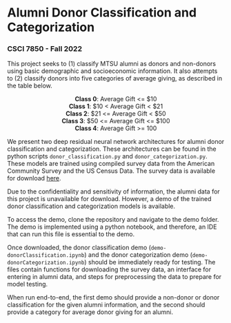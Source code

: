 # Alumni Donor Classification and Categorization
### CSCI 7850 - Fall 2022

This project seeks to (1) classify MTSU alumni as donors and non-donors using basic demographic and socioeconomic information. It also attempts to (2) classify donors into five categories of average giving, as described in the table below. 

<div align=center>

 **Class 0**: Average Gift <= $10 <br> 
 **Class 1**: $10 < Average Gift < $21   
 **Class 2**:  $21 <= Average Gift < $50   
 **Class 3**:  $50 <= Average Gift <= $100   
 **Class 4**:  Average Gift >= 100
 
 </div>
 

We present two deep residual neural network architectures for alumni donor classification and categorization. These architectures can be found in the python scripts `donor_classification.py` and `donor_categorization.py`. These models are trained using compiled survey data from the American Community Survey and the US Census Data. The survey data is available for download [here](https://csci7850-f22-semesterproject.nyc3.digitaloceanspaces.com/survey_data.csv). <br>

Due to the confidentiality and sensitivity of information, the alumni data for this project is unavailable for download. However, a demo of the trained donor classification and categorization models is available.  

To access the demo, clone the repository and navigate to the demo folder. The demo is implemented using a python notebook, and therefore, an IDE that can run this file is essential to the demo. 

Once downloaded, the donor classification demo (`demo-donorClassification.ipynb`) and the donor categorization demo (`demo-donorCategorization.ipynb`) should be immediately ready for testing. The files contain functions for downloading the survey data, an interface for entering in alumni data, and steps for preprocessing the data to prepare for model testing. 

When run end-to-end, the first demo should provide a non-donor or donor classification for the given alumni information, and the second should provide a category for average donor giving for an alumni.
